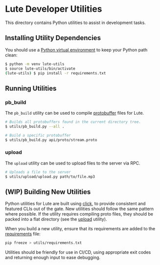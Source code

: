 # Lute Developer Utilities
This directory contains Python utilities to assist in development tasks.

## Installing Utility Dependencies
You should use a [Python virtual environment](https://docs.python.org/3/library/venv.html) to keep your Python path clean:

```bash
$ python -m venv lute-utils
$ source lute-utils/bin/activate
(lute-utils) $ pip install -r requirements.txt
```

## Running Utilities

### pb_build
The `pb_build` utility can be used to compile [protobuffer](https://protobuf.dev/) files for Lute.

```bash
# Builds all protobuffers found in the current directory tree.
$ utils/pb_build.py --all .

# Build a specific protobuffer
$ utils/pb_build.py api/proto/stream.proto
```

### upload
The `upload` utility can be used to upload files to the server via RPC.

```bash
# Uploads a file to the server
$ utils/upload/upload.py path/to/file.mp3
```

## (WIP) Building New Utilities
Python utilities for Lute are built using [click](https://click.palletsprojects.com/en/stable/), to provide
consistent and featured CLIs out of the gate. New utilities should follow the same pattern where possible. If the
utility requires compiling proto files, they should be packed into a flat directory (see the [upload](./upload) utility).

When you build a new utility, ensure that its requirements are added to the [requirements](requirements.txt) file:

```bash
pip freeze > utils/requirements.txt
```

Utilities should be friendly for use in CI/CD, using appropriate exit codes and returning enough input to ease debugging.